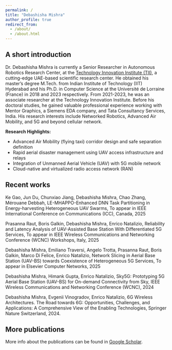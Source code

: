 ```yaml
---
permalink: /
title: "Debashisha Mishra"
author_profile: true
redirect_from: 
  - /about/
  - /about.html
---
```


<!-- This is Ze Jiang's personal homepage. Please also refer to my [homepage@UNSW](https://research.unsw.edu.au/people/dr-ze-jiang).  -->


## A short introduction
Dr. Debashisha Mishra is currently a Senior Researcher in Autonomous Robotics Research Center, at the [Technology Innovation Institute (TII)](https://www.tii.ae/), a cutting-edge UAE-based scientific research center. He obtained his master’s degree M.Tech. from Indian Institute of Technology (IIT) Hyderabad and his Ph.D. in Computer Science at the Université de Lorraine (France) in 2018 and 2023 respectively. From 2021-2023, he was an associate researcher at the Technology Innovation Institute. Before his doctoral studies, he gained valuable professional experience working with Mentor Graphics, a Siemens EDA company, and Tata Consultancy Services, India. His research interests include Networked Robotics, Advanced Air Mobility, and 5G and beyond cellular network. 

<b>Research Highlights:</b>
* Advanced Air Mobility (flying taxi) corridor design and safe separation definition
* Rapid aerial disaster management using UAV access infrastructure and relays
* Integration of Unmanned Aerial Vehicle (UAV) with 5G mobile network 
* Cloud-native and virtualized radio access network (RAN) 

## Recent works
Ke Gao, Jun Du, Chunxiao Jiang, Debashisha Mishra, Chao Zhang, Mérouane Debbah, LE-MHAPPO-Enhanced DNN Task Partitioning in Energy-harvesting Heterogeneous UAV Swarms, To appear in IEEE International Conference on Communications (ICC), Canada, 2025

Prasanna Raut, Boris Galkin, Debashisha Mishra, Enrico Natalizio, Reliability and Latency Analysis of UAV-Assisted Base Station With Differentiated 5G Services, To appear in IEEE Wireless Communications and Networking Conference (WCNC) Workshops, Italy, 2025

Debashisha Mishra, Emiliano Traversi, Angelo Trotta, Prasanna Raut, Boris Galkin, Marco Di Felice, Enrico Natalizio, Network Slicing in Aerial Base Station (UAV-BS) towards Coexistence of Heterogeneous 5G Services, To appear in Elsevier Computer Networks, 2025

Debashisha Mishra, Himank Gupta, Enrico Natalizio, Sky5G: Prototyping 5G Aerial Base Station (UAV-BS) for On-demand Connectivity from Sky, IEEE Wireless Communications and Networking Conference (WCNC), 2024

Debashisha Mishra, Evgenii Vinogradov, Enrico Natalizio, 6G Wireless Architectures. The Road towards 6G: Opportunities, Challenges, and Applications: A Comprehensive View of the Enabling Technologies,  Springer Nature Switzerland, 2024.

## More publications
More info about the publications can be found in [Google Scholar](https://scholar.google.com/citations?user=--81kT8AAAAJ&hl=en&authuser=1).
